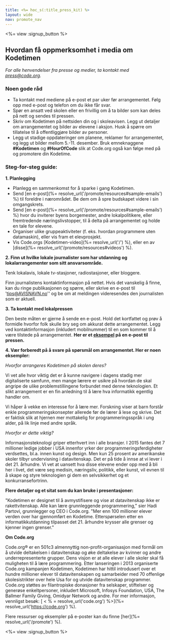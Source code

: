 ```yaml
---
title: <%= hoc_s(:title_press_kit) %>
layout: wide
nav: promote_nav
---
```

<%= view :signup_button %>

## Hvordan få oppmerksomhet i media om Kodetimen

*For alle henvendelser fra presse og medier, ta kontakt med <press@code.org>.*

### Noen gode råd

- Ta kontakt med mediene på e-post et par uker før arrangementet. Følg opp med e-post og telefon om du ikke får svar.
- Spør en ansatt ved skolen eller en frivillig om å ta bilder som kan deles på nett og sendes til pressen.
- Skriv om Kodetimen på nettsiden din og i skoleavisen. Legg ut detaljer om arrangementet og bilder av elevene i aksjon. Husk å spørre om tillatelse til å offentliggjøre bilder av personer.
- Legg ut stadige oppdateringer om planene, reklamer for arrangementet, og legg ut bilder mellom 5.-11. desember. Bruk emneknaggene **#Kodetimen** og **#HourOfCode** slik at Code.org også kan følge med på og promotere din Kodetime.

### Steg-for-steg guide:

**1. Planlegging**

- Planlegg en sammenkomst for å sparke i gang Kodetimen.
- Send [en e-post](%= resolve_url('/promote/resources#sample-emails') %) til foreldre i nærområdet. Be dem om å spre budskapet videre i sin omgangskrets.
- Send [en e-post](%= resolve_url('/promote/resources#sample-emails') %) hvor du inviterer byens borgemester, andre lokalpolitikere, eller fremtredende næringslivstopper, til å delta på arrangementet og holde en tale for elevene.
- Organiser ulike gruppeaktiviteter (f. eks. hvordan programmere uten datamaskin), eller vis fram et elevprosjekt.
- Vis Code.orgs [Kodetimen-video](%= resolve_url('/') %), eller en av [disse](%= resolve_url('/promote/resources#videos') %).

**2. Finn ut hvilke lokale journalister som har utdanning og lokalarrangementer som sitt ansvarsområde.**

Tenk lokalavis, lokale tv-stasjoner, radiostasjoner, eller bloggere.

Finn journalistens kontaktinformasjon på nettet. Hvis det vanskelig å finne, kan du ringe publikasjonen og spørre, eller skrive en e-post til 'tips@AVISNAVN.no'' og be om at meldingen videresendes den journalisten som er aktuell.

**3. Ta kontakt med lokalpressen**

Den beste måten er gjerne å sende en e-post. Hold det kortfattet og prøv å formidle hvorfor folk skulle bry seg om akkurat dette arrangementet. Legg ved kontaktinformasjon (inkludert mobilnummer) til en som kommer til å være tilstede på arrangementet. **Her er et [eksempel](<%= hoc_uri('/resources#sample-emails') %>) på en e-post til pressen.**

**4. Vær forberedt på å svare på spørsmål om arrangementet. Her er noen eksempler:**

*Hvorfor arrangeres Kodetimen på skolen deres?*

Vi vet alle hvor viktig det er å kunne navigere i dagens stadig mer digitaliserte samfunn, men mange lærere er usikre på hvordan de skal angripe de ulike problemstillingene forbundet med denne teknologien. Et slikt arrangement er en fin anledning til å lære hva informatikk egentlig handler om.

Vi håper å vekke en interesse for å lære mer. Forskning viser at barn forstår enkle programmeringskonsepter allerede før de lærer å lese og skrive. Det er faktisk slik at hjernen mer mottakelig for programmeringsspråk i ung alder, på lik linje med andre språk.

*Hvorfor er dette viktig?*

Informasjonsteknologi griper etterhvert inn i alle bransjer. I 2015 fantes det 7 millioner ledige jobber i USA innenfor yrker der programmeringsferdigheter verdsettes, bl.a. innen kunst og design. Men kun 25 prosent av amerikanske skoler tilbyr undervisning i datavitenskap. Det er på tide å innse at vi lever i det 21. århundre. Vi vet at uansett hva disse elevene ender opp med å bli her i livet, det være seg medisin, næringsliv, politikk, eller kunst, vil evnen til å skape og styre teknologien gi dem en selvsikkerhet og et konkurransefortrinn.

**Flere detaljer og et sitat som du kan bruke i presentasjoner:**

"Kodetimen er designet til å avmystifisere og vise at datavitenskap ikke er rakettvitenskap. Alle kan lære grunnleggende programmering," sier Hadi Partovi, grunnlegger og CEO i Code.org. "Mer enn 100 millioner elever verden over har gjennomført en Kodetime. Etterspørselen etter en informatikkutdanning tilpasset det 21. århundre krysser alle grenser og kjenner ingen grenser."

**Om Code.org**

Code.org® er en 501c3 almennyttig non-profit-organisasjon med formål om å utvide deltakelsen i datavitenskap og øke deltakelse av kvinner og andre underrepresenterte grupper. Dens visjon er at alle elever i alle skoler skal få muligheten til å lære programmering. Etter lanseringen i 2013 organiserte Code.org kampanjen Kodetimen, Kodetimen har hittil introdusert over et hundre millioner elever til datavitenskapen og samarbeider med 70 offenlige skolesistrikter over hele Usa for og utvide datavitenskap programmer. Code.org støttes av filantropiske donasjoner fra selskaper, stiftelser og generøse enkeltpersoner, inkludert Microsoft, Infosys Foundation, USA, The Ballmer Family Giving, Omidyar Network og andre. For mer informasjon, vennligst besøk: [ < % = resolve_url('code.org') %>](%= resolve_url('https://code.org') %).

  
Flere ressurser og eksempler på e-poster kan du finne [her](%= resolve_url('/promote') %).

<%= view :signup_button %>